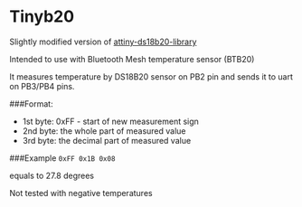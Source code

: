 # Tinyb20
Slightly modified version of [attiny-ds18b20-library](https://github.com/lpodkalicki/attiny-ds18b20-library)

Intended to use with Bluetooth Mesh temperature sensor (BTB20)

It measures temperature by DS18B20 sensor on PB2 pin and sends it to uart on PB3/PB4 pins.

###Format:
* 1st byte: 0xFF - start of new measurement sign
* 2nd byte: the whole part of measured value
* 3rd byte: the decimal part of measured value

###Example
`0xFF 0x1B 0x08`

equals to 27.8 degrees

Not tested with  negative temperatures